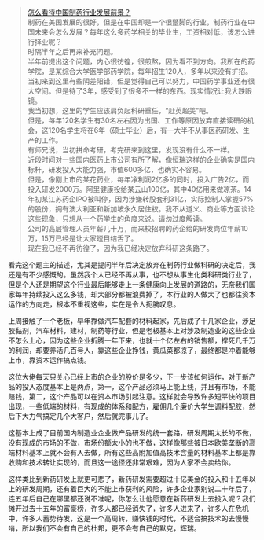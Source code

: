 <blockquote><a href="https://www.zhihu.com/question/26164867" class="internal">怎么看待中国制药行业发展前景？</a><br/>制药在美国发展的很好，但是在中国却是一个很蹩脚的行业，制药行业在中国未来会怎么发展？每年这么多药学相关的毕业生，工资相对低，该怎么进行择业呢？<br/>时隔半年之后再来补充问题。<br/>半年前提出这个问题，内心很彷徨，很煎熬，因为看不到方向。我所在的药学院，是某综合大学医学部药学院，每年招生120人，多年以来没有扩招。<br/>当初来到这里有些阴差阳错，但是觉得自己可以努力，中国药学事业还有很大空间。但是待了3年，感受到了很多不一样的东西。现实情况让我大跌眼镜。<br/>我当初想，这里的学生应该肩负起科研重任，“赶英超美”吧。<br/>但是，每年120名学生有30名左右因为出国、工作等原因放弃直接读研的机会，这120名学生将在6年（硕士毕业）后，有一大半不从事医药研发、生产的工作。<br/>有师兄说，当初拼命考研，考完研来到这里，发现没有什么不一样。<br/>近段时间对一些国内医药上市公司有所了解，像恒瑞这样的企业确实是国内标杆，研发投入大能力强，市值600多亿，也确实不容易。<br/>但是，像刚上市的某花药业，每年净利润2亿多的同时，投入广告2亿，而投入研发2000万。阿里健康投给某云山100亿，其中40亿用来做凉茶。14年初某江苏药企IPO被叫停，因为涉嫌转股套利31亿，实际控制人掌握57%的股份，拥有澳大利亚和新加坡永久居住权。我不从道义、商业等方面谈论这些现象，只想从一个药学生的角度来说。请勿过度解读。<br/>公司的高层管理人员年薪几十万，而来校招聘的药企给的研发岗位年薪10万，15万已经是让大家瞠目结舌了。<br/>现在我已经不再彷徨了，因为我已经决定放弃科研这条路了。</blockquote><p>看完这个题主的描述，尤其是提问半年后决定放弃在制药行业做科研的决定后，我还是有不少感慨的。虽然我个人已经不再从事，也不想从事生化类科研类行业了，但是个人还是期望这个行业最后能够走上一条健康向上发展的道路的，无奈我们国家每年持续投入这么多钱，却大部分都被浪费掉了，本行业的人做大了也都往资本运作的方向走，根本不重视这些，实在是令人扼腕叹息。</p><p>上周接触了一个老板，早年靠做汽车配套的材料起家，先后成了十几家企业，涉足胶黏剂，汽车材料，建材，制药等行业，但是老板基本上对涉及制造业的这些企业不怎么上心，因为这些企业折腾一年下来，也就十个亿左右的销售额，撑死几千万的利润，却要养活几百号人，靠这些企业挣钱，黄瓜菜都凉了，最终都是冲着能够上市，靠资本运作搞点钱。</p><p>这位大佬每天只关心已经上市的企业的股价是多少，下一步该如何运作，对于新产品的投入态度基本上是两点，第一，这个产品必须马上能上线，并且有市场，不能赔钱，第二，这个产品可以在资本市场引起注意。这样就会导致许多短平快的项目出现，一些低端的材料，有现成的体系和配方，雇佣几个廉价大学生调料配胶，然后下大力气搞定几个大客户，然后就完事儿了。</p><p>这基本上成了目前国内制造业企业做产品研发的统一套路，研发周期太长的不做，没有现成的市场的不做，市场份额太小的也不做，这样像那些被日本欧美垄断的高端材料基本上就不会有人去做，所有这些高附加值高技术含量的材料基本上都是靠收购和技术转让实现的，而且这一途径还非常艰难，因为人家不会卖给你。</p><p>这样类比到新药研发上就更可悲了，新药研发需要超过十亿美金的投入和十五年以上的研发周期，还有着巨大的不能上市获利的风险，许多企业家别说二十年后了，连五年后自己在哪里都还说不准呢，你怎么让他愿意在新药研发上去投入呢？我们摊开过去十五年的富豪榜，许多人都已经消失了，许多人进来了，许多人在危机中，许多人蓄势待发，这是一个高周转，赚快钱的时代，不适合搞技术的去慢慢啃，所以我们不会有自己的杜邦，更不会有自己的默克，辉瑞。</p>
